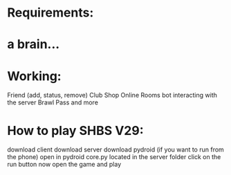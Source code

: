 # Requirements:
# a brain...
# Working:
Friend (add, status, remove)
Club
Shop
Online Rooms
bot interacting with the server
Brawl Pass
and more

# How to play SHBS V29:
download client
download server
download pydroid (if you want to run from the phone)
open in pydroid core.py located in the server folder
click on the run button
now open the game and play
